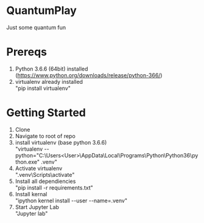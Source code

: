 # QuantumPlay
Just some quantum fun

# Prereqs
1. Python 3.6.6 (64bit) installed (https://www.python.org/downloads/release/python-366/)
2. virtualenv already installed  
  "pip install virtualenv"

# Getting Started
1. Clone  
2. Navigate to root of repo
3. install virtualenv (base python 3.6.6)  
  "virtualenv --python="C:\Users\<User>\AppData\Local\Programs\Python\Python36\python.exe" .venv"  
4. Activate virtualenv  
  ".venv\Scripts\activate"
5. Install all dependiencies  
  "pip install -r requirements.txt"  
6. Install kernal  
  "ipython kernel install --user --name=.venv"
7. Start Jupyter Lab  
  "Jupyter lab"


